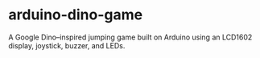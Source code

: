# arduino-dino-game
A Google Dino–inspired jumping game built on Arduino using an LCD1602 display, joystick, buzzer, and LEDs.
